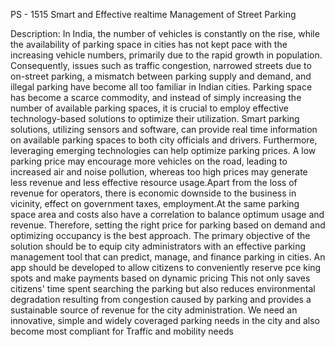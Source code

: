PS - 1515
Smart and Effective realtime Management of Street Parking

Description:
In India, the number of vehicles is constantly on the rise, while the availability of parking
space in cities has not kept pace with the increasing vehicle numbers, primarily due to
the rapid growth in population. Consequently, issues such as traffic congestion,
narrowed streets due to on-street parking, a mismatch between parking supply and
demand, and illegal parking have become all too familiar in Indian cities. Parking space
has become a scarce commodity, and instead of simply increasing the number of
available parking spaces, it is crucial to employ effective technology-based solutions to
optimize their utilization. Smart parking solutions, utilizing sensors and software, can
provide real time information on available parking spaces to both city officials and
drivers. Furthermore, leveraging emerging technologies can help optimize parking
prices. A low parking price may encourage more vehicles on the road, leading to
increased air and noise pollution, whereas too high prices may generate less revenue
and less effective resource usage.Apart from the loss of revenue for operators, there is
economic downside to the business in vicinity, effect on government taxes,
employment.At the same parking space area and costs also have a correlation to
balance optimum usage and revenue. Therefore, setting the right price for parking
based on demand and optimizing occupancy is the best approach. The primary
objective of the solution should be to equip city administrators with an effective parking
management tool that can predict, manage, and finance parking in cities. An app should
be developed to allow citizens to conveniently reserve pce king spots and make
payments based on dynamic pricing This not only saves citizens' time spent searching
the parking but also reduces environmental degradation resulting from congestion
caused by parking and provides a sustainable source of revenue for the city
administration. We need an innovative, simple and widely coveraged parking needs in
the city and also become most compliant for Traffic and mobility needs